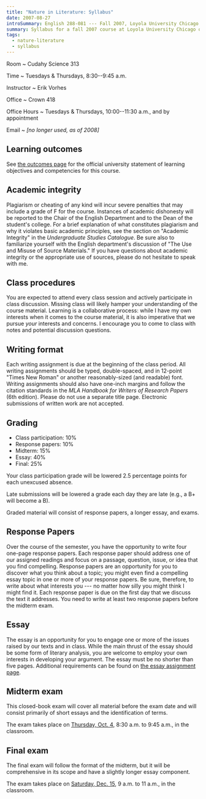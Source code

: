 ```yaml
---
title: "Nature in Literature: Syllabus"
date: 2007-08-27
introSummary: English 288-081 --- Fall 2007, Loyola University Chicago
summary: Syllabus for a fall 2007 course at Loyola University Chicago on English literature and the natural world
tags:
  - nature-literature
  - syllabus
---
```


Room
  ~ Cudahy Science 313

Time
  ~ Tuesdays & Thursdays, 8:30--9:45 a.m.

Instructor
  ~ Erik Vorhes

Office
  ~ Crown 418

Office Hours
  ~ Tuesdays & Thursdays, 10:00--11:30 a.m., and by appointment

Email
  ~ *[no longer used, as of 2008]*

## Learning outcomes

See [the outcomes page](../outcomes) for the official university statement of learning objectives and competencies for this course.

## Academic integrity

Plagiarism or cheating of any kind will incur severe penalties that may include a grade of F for the course. Instances of academic dishonesty will be reported to the Chair of the English Department and to the Dean of the student's college. For a brief explanation of what constitutes plagiarism and why it violates basic academic principles, see the section on "Academic Integrity" in the <cite>Undergraduate Studies Catalogue</cite>. Be sure also to familiarize yourself with the English department's discussion of "The Use and Misuse of Source Materials." If you have questions about academic integrity or the appropriate use of sources, please do not hesitate to speak with me.

## Class procedures

You are expected to attend every class session and actively participate in class discussion. Missing class will likely hamper your understanding of the course material. Learning is a collaborative process: while I have my own interests when it comes to the course material, it is also imperative that we pursue *your* interests and concerns. I encourage you to come to class with notes and potential discussion questions.

## Writing format

Each writing assignment is due at the beginning of the class period. All writing assignments should be typed, double-spaced, and in 12-point "Times New Roman" or another reasonably-sized (and readable) font. Writing assignments should also have one-inch margins and follow the citation standards in the <cite>MLA Handbook for Writers of Research Papers</cite> (6th edition). Please do not use a separate title page. Electronic submissions of written work are not accepted.

## Grading

* Class participation: 10%
* Response papers: 10%
* Midterm: 15%
* Essay: 40%
* Final: 25%

Your class participation grade will be lowered 2.5 percentage points for each unexcused absence.

Late submissions will be lowered a grade each day they are late (e.g., a B+ will become a B).

Graded material will consist of response papers, a longer essay, and exams.

## Response Papers

Over the course of the semester, you have the opportunity to write four one-page response papers. Each response paper should address one of our assigned readings and focus on a passage, question, issue, or idea that you find compelling. Response papers are an opportunity for you to discover what you think about a topic; you might even find a compelling essay topic in one or more of your response papers. Be sure, therefore, to write about what interests you --- no matter how silly you might think I might find it. Each response paper is due on the first day that we discuss the text it addresses. You need to write at least two response papers before the midterm exam.

## Essay

The essay is an opportunity for you to engage one or more of the issues raised by our texts and in class. While the main thrust of the essay should be some form of literary analysis, you are welcome to employ your own interests in developing your argument. The essay must be no shorter than five pages. Additional requirements can be found on [the essay assignment page](../essay).

## Midterm exam

This closed-book exam will cover all material before the exam date and will consist primarily of short essays and the identification of terms.

The exam takes place on [Thursday, Oct. 4](../schedule#2007-10-04), 8:30 a.m. to 9:45 a.m., in the classroom.

## Final exam

The final exam will follow the format of the midterm, but it will be comprehensive in its scope and have a slightly longer essay component.

The exam takes place on [Saturday, Dec. 15](../schedule#2007-12-15), 9 a.m. to 11 a.m., in the classroom.

